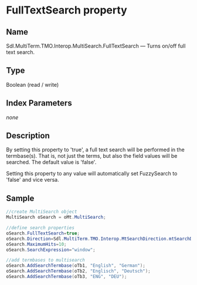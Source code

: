 #    FullTextSearch property


## Name

Sdl.MultiTerm.TMO.Interop.MultiSearch.FullTextSearch —          Turns on/off full text search.

## Type

Boolean
(read / write)


## Index Parameters
*none*

## Description

By setting this property to 'true', a full text search will be performed in the termbase(s). That is, not just the terms,  but also the field values will be searched. The default value is 'false'.

Setting this property to any value will automatically set FuzzySearch to 'false' and vice versa.

## Sample


```cs
//create MultiSearch object
MultiSearch oSearch = oMt.MultiSearch;

//define search properties
oSearch.FullTextSearch=true;
oSearch.Direction=Sdl.MultiTerm.TMO.Interop.MtSearchDirection.mtSearchDown;
oSearch.MaximumHits=10;
oSearch.SearchExpression="window";

//add termbases to multisearch
oSearch.AddSearchTermbase(oTb1, "English", "German");
oSearch.AddSearchTermbase(oTb2, "Englisch", "Deutsch");
oSearch.AddSearchTermbase(oTb3, "ENG", "DEU");
```


